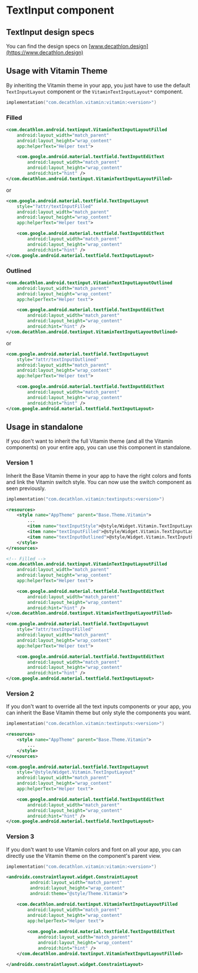 # TextInput component

## TextInput design specs

You can find the design specs on [www.decathlon.design](https://www.decathlon.design)

## Usage with Vitamin Theme

By inheriting the Vitamin theme in your app, you just have to use the default `TextInputLayout` component or the `VitaminTextInputLayout*` component.

```kotlin
implementation("com.decathlon.vitamin:vitamin:<version>")
```

### Filled

```xml
<com.decathlon.android.textinput.VitaminTextInputLayoutFilled
    android:layout_width="match_parent"
    android:layout_height="wrap_content"
    app:helperText="Helper text">

    <com.google.android.material.textfield.TextInputEditText
        android:layout_width="match_parent"
        android:layout_height="wrap_content"
        android:hint="hint" />
</com.decathlon.android.textinput.VitaminTextInputLayoutFilled>
```

or

```xml
<com.google.android.material.textfield.TextInputLayout
    style="?attr/textInputFilled"
    android:layout_width="match_parent"
    android:layout_height="wrap_content"
    app:helperText="Helper text">

    <com.google.android.material.textfield.TextInputEditText
        android:layout_width="match_parent"
        android:layout_height="wrap_content"
        android:hint="hint" />
</com.google.android.material.textfield.TextInputLayout>
```

### Outlined

```xml
<com.decathlon.android.textinput.VitaminTextInputLayoutOutlined
    android:layout_width="match_parent"
    android:layout_height="wrap_content"
    app:helperText="Helper text">

    <com.google.android.material.textfield.TextInputEditText
        android:layout_width="match_parent"
        android:layout_height="wrap_content"
        android:hint="hint" />
</com.decathlon.android.textinput.VitaminTextInputLayoutOutlined>
```

or

```xml
<com.google.android.material.textfield.TextInputLayout
    style="?attr/textInputOutlined"
    android:layout_width="match_parent"
    android:layout_height="wrap_content"
    app:helperText="Helper text">

    <com.google.android.material.textfield.TextInputEditText
        android:layout_width="match_parent"
        android:layout_height="wrap_content"
        android:hint="hint" />
</com.google.android.material.textfield.TextInputLayout>
```

## Usage in standalone

If you don't want to inherit the full Vitamin theme (and all the Vitamin components) on your entire app, you can use this component in standalone.

### Version 1

Inherit the Base Vitamin theme in your app to have the right colors and fonts and link the Vitamin switch style.
You can now use the switch component as seen previously.

```kotlin
implementation("com.decathlon.vitamin:textinputs:<version>")
```

```xml
<resources>
    <style name="AppTheme" parent="Base.Theme.Vitamin">
        ...
        <item name="textInputStyle">@style/Widget.Vitamin.TextInputLayout</item>
        <item name="textInputFilled">@style/Widget.Vitamin.TextInputLayout.FilledBox</item>
        <item name="textInputOutlined">@style/Widget.Vitamin.TextInputLayout.OutlinedBox</item>
    </style>
</resources>
```

```xml
<!-- Filled -->
<com.decathlon.android.textinput.VitaminTextInputLayoutFilled
    android:layout_width="match_parent"
    android:layout_height="wrap_content"
    app:helperText="Helper text">

    <com.google.android.material.textfield.TextInputEditText
        android:layout_width="match_parent"
        android:layout_height="wrap_content"
        android:hint="hint" />
</com.decathlon.android.textinput.VitaminTextInputLayoutFilled>
```

```xml
<com.google.android.material.textfield.TextInputLayout
    style="?attr/textInputFilled"
    android:layout_width="match_parent"
    android:layout_height="wrap_content"
    app:helperText="Helper text">

    <com.google.android.material.textfield.TextInputEditText
        android:layout_width="match_parent"
        android:layout_height="wrap_content"
        android:hint="hint" />
</com.google.android.material.textfield.TextInputLayout>
```

### Version 2

If you don't want to override all the text inputs components or your app, you can inherit the Base Vitamin theme but only style the components you want.

```kotlin
implementation("com.decathlon.vitamin:textinputs:<version>")
```

```xml
<resources>
    <style name="AppTheme" parent="Base.Theme.Vitamin">
        ...
    </style>
</resources>
```

```xml
<com.google.android.material.textfield.TextInputLayout
    style="@style/Widget.Vitamin.TextInputLayout"
    android:layout_width="match_parent"
    android:layout_height="wrap_content"
    app:helperText="Helper text">

    <com.google.android.material.textfield.TextInputEditText
        android:layout_width="match_parent"
        android:layout_height="wrap_content"
        android:hint="hint" />
</com.google.android.material.textfield.TextInputLayout>
```

### Version 3

If you don't want to use Vitamin colors and font on all your app, you can directly use the Vitamin theme on the component's parent view.

```kotlin
implementation("com.decathlon.vitamin:vitamin:<version>")
```

```xml
<androidx.constraintlayout.widget.ConstraintLayout
         android:layout_width="match_parent"
         android:layout_height="wrap_content"
         android:theme="@style/Theme.Vitamin">

    <com.decathlon.android.textinput.VitaminTextInputLayoutFilled
        android:layout_width="match_parent"
        android:layout_height="wrap_content"
        app:helperText="Helper text">
    
        <com.google.android.material.textfield.TextInputEditText
            android:layout_width="match_parent"
            android:layout_height="wrap_content"
            android:hint="hint" />
    </com.decathlon.android.textinput.VitaminTextInputLayoutFilled>

</androidx.constraintlayout.widget.ConstraintLayout>
```